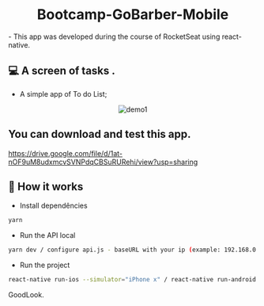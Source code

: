 <h1 align="center">Bootcamp-GoBarber-Mobile</h1>
- This app was developed during the course of RocketSeat using react-native.

## 💻  A screen of tasks .

 - A simple app of To do List;

<p align="center">
<img src="./demo/demo1.gif" alt="demo1" title="demo1">
</p>

## You can download and test this app.
https://drive.google.com/file/d/1at-nOF9uM8udxmcvSVNPdqCBSuRURehi/view?usp=sharing


## 🎩 How it works

 - Install dependêncies
```sh
yarn
```
 - Run the API local
```sh
yarn dev / configure api.js - baseURL with your ip (example: 192.168.0.1)
```
 - Run the project
```sh
react-native run-ios --simulator="iPhone x" / react-native run-android
```

GoodLook.

